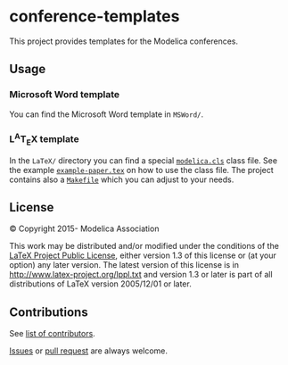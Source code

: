 # conference-templates

This project provides templates for the Modelica conferences.

## Usage

### Microsoft Word template

You can find the Microsoft Word template in `MSWord/`.

### L<sup>A</sup>T<sub>E</sub>X template

In the `LaTeX/` directory you can find a special [`modelica.cls`](LaTeX/modelica.cls)
class file.
See the example [`example-paper.tex`](LaTeX/example-paper.tex) on how to use the class file.
The project contains also a [`Makefile`](LaTeX/Makefile) which you can adjust to your needs.

## License

&copy; Copyright 2015- Modelica Association

This work may be distributed and/or modified under the
conditions of the [LaTeX Project Public License](LICENSE), either version 1.3
of this license or (at your option) any later version.
The latest version of this license is in
http://www.latex-project.org/lppl.txt
and version 1.3 or later is part of all distributions of LaTeX
version 2005/12/01 or later.

## Contributions

See [list of contributors](../../graphs/contributors).

[Issues](../../issues) or [pull request](../../pulls) are always welcome.
